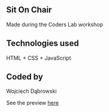## Sit On Chair
Made during the Coders Lab workshop

## Technologies used
HTML + CSS + JavaScript

## Coded by
Wojciech Dąbrowski

See the preview [here](https://dabrovsky.github.io/Sit-On-Chair/)
